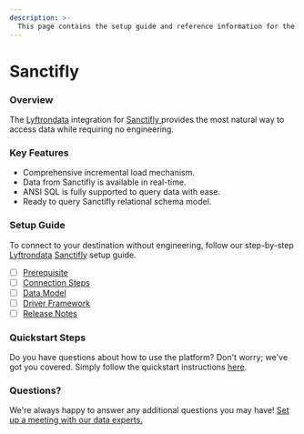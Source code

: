 ```yaml
---
description: >-
  This page contains the setup guide and reference information for the Sanctifly source connector.
---
```


# Sanctifly

### Overview

The [Lyftrondata](https://www.lyftrondata.com/) integration for [Sanctifly](https://www.lyftrondata.com/integration/sanctifly/)[ ](https://www.lyftrondata.com/integration/sanctifly/)provides the most natural way to access data while requiring no engineering.

### Key Features

* Comprehensive incremental load mechanism.
* Data from Sanctifly is available in real-time.&#x20;
* ANSI SQL is fully supported to query data with ease.
* Ready to query Sanctifly relational schema model.

### Setup Guide

To connect to your destination without engineering, follow our step-by-step [Lyftrondata](https://www.lyftrondata.com/)  [Sanctifly](https://www.lyftrondata.com/integration/sanctifly/) setup guide.

* [ ] [Prerequisite](../../marketing-analytics/sanctifly/prerequisite.md)
* [ ] [Connection Steps](../../marketing-analytics/sanctifly/connection-steps.md)
* [ ] [Data Model](../../marketing-analytics/sanctifly/data-model/)
* [ ] [Driver Framework](../../marketing-analytics/sanctifly/driver-framework/)
* [ ] [Release Notes](../../marketing-analytics/sanctifly/release-notes.md)

### Quickstart Steps

Do you have questions about how to use the platform? Don't worry; we've got you covered. Simply follow the quickstart instructions [here](../../../quickstart-steps.md).

### Questions? <a href="#questions" id="questions"></a>

We're always happy to answer any additional questions you may have! [Set up a meeting with our data experts.](https://www.lyftrondata.com/book-a-meeting/)

